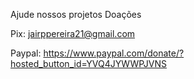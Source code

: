 Ajude nossos projetos
Doações

Pix: jairppereira21@gmail.com


Paypal: https://www.paypal.com/donate/?hosted_button_id=YVQ4JYWWPJVNS

